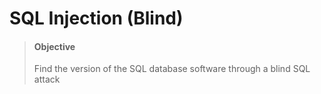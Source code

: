 # SQL Injection (Blind)

> #### Objective
>
> Find the version of the SQL database software through a blind SQL attack

##

